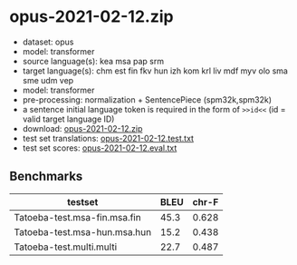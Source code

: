 # opus-2021-02-12.zip

* dataset: opus
* model: transformer
* source language(s): kea msa pap srm
* target language(s): chm est fin fkv hun izh kom krl liv mdf myv olo sma sme udm vep
* model: transformer
* pre-processing: normalization + SentencePiece (spm32k,spm32k)
* a sentence initial language token is required in the form of `>>id<<` (id = valid target language ID)
* download: [opus-2021-02-12.zip](https://object.pouta.csc.fi/Tatoeba-MT-models/cpp-fiu/opus-2021-02-12.zip)
* test set translations: [opus-2021-02-12.test.txt](https://object.pouta.csc.fi/Tatoeba-MT-models/cpp-fiu/opus-2021-02-12.test.txt)
* test set scores: [opus-2021-02-12.eval.txt](https://object.pouta.csc.fi/Tatoeba-MT-models/cpp-fiu/opus-2021-02-12.eval.txt)

## Benchmarks

| testset               | BLEU  | chr-F |
|-----------------------|-------|-------|
| Tatoeba-test.msa-fin.msa.fin 	| 45.3 	| 0.628 |
| Tatoeba-test.msa-hun.msa.hun 	| 15.2 	| 0.438 |
| Tatoeba-test.multi.multi 	| 22.7 	| 0.487 |


